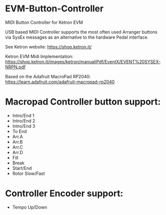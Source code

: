# EVM-Button-Controller

MIDI Button Controller for Ketron EVM

USB based MIDI Controller supports the most often used Arranger buttons via SysEx messages as an alternative to the hardware Pedal interface.

See Ketron website: https://shop.ketron.it/

Ketron EVM Midi Implementation: https://shop.ketron.it/images/ketron/manualiPdf/EventX/EVENT%20SYSEX-NRPN.pdf

Based on the Adafruit MacroPad RP2040: https://learn.adafruit.com/adafruit-macropad-rp2040

# Macropad Controller button support:
- Intro/End 1
- Intro/End 2
- Intro/End 3
- To End
- Arr.A
- Arr.B
- Arr.C
- Arr.D
- Fill
- Break
- Start/End
- Rotor Slow/Fast
  
# Controller Encoder support:
- Tempo Up/Down
  





